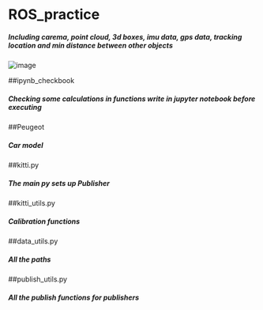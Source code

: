 # ROS_practice
##### Including carema, point cloud, 3d boxes, imu data, gps data, tracking location and min distance between other objects
![image](https://github.com/liudiepie/ROS_practice/blob/master/view.gif)

##ipynb_checkbook 
##### Checking some calculations in functions write in jupyter notebook before executing

##Peugeot
##### Car model

##kitti.py
##### The main py sets up Publisher

##kitti_utils.py
##### Calibration functions

##data_utils.py
##### All the paths

##publish_utils.py
##### All the publish functions for publishers
